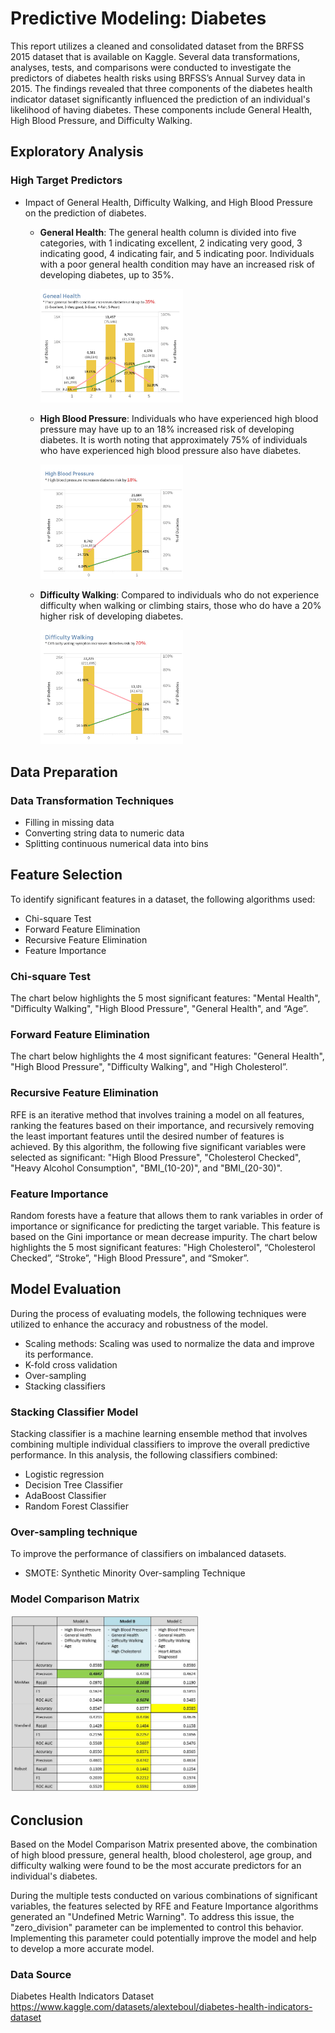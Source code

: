 # Predictive Modeling: Diabetes

This report utilizes a cleaned and consolidated dataset from the BRFSS 2015 dataset that is available on Kaggle. Several data transformations, analyses, tests, and comparisons were conducted to investigate the predictors of diabetes health risks using BRFSS’s Annual Survey data in 2015. The findings revealed that three components of the diabetes health indicator dataset significantly influenced the prediction of an individual's likelihood of having diabetes. These components include General Health, High Blood Pressure, and Difficulty Walking.

## Exploratory Analysis
### High Target Predictors
- Impact of General Health, Difficulty Walking, and High Blood Pressure on the prediction of diabetes.
  - **General Health**: The general health column is divided into five categories, with 1 indicating excellent, 2 indicating very good, 3 indicating good, 4 indicating fair, and 5 indicating poor. Individuals with a poor general health condition may have an increased risk of developing diabetes, up to 35%.
    
    <img src="https://github.com/Helena-ys/Diabetes/blob/main/Chart_General%20Health.jpg" width=50% height=50%>
  - **High Blood Pressure**: Individuals who have experienced high blood pressure may have up to an 18% increased risk of developing diabetes. It is worth noting that approximately 75% of individuals who have experienced high blood pressure also have diabetes.

    <img src="https://github.com/Helena-ys/Diabetes/blob/main/Chart_HighBP.jpg" width=50% height=50%>
  - **Difficulty Walking**: Compared to individuals who do not experience difficulty when walking or climbing stairs, those who do have a 20% higher risk of developing diabetes.
    
    <img src="https://github.com/Helena-ys/Diabetes/blob/main/Chart_DiffWalking.jpg" width=50% height=50%>

## Data Preparation
### Data Transformation Techniques
- Filling in missing data
- Converting string data to numeric data
- Splitting continuous numerical data into bins

## Feature Selection
To identify significant features in a dataset, the following algorithms used:
- Chi-square Test
- Forward Feature Elimination
- Recursive Feature Elimination 
- Feature Importance

### Chi-square Test
The chart below highlights the 5 most significant features: "Mental Health", "Difficulty Walking", "High Blood Pressure", "General Health", and “Age”.

### Forward Feature Elimination
The chart below highlights the 4 most significant features: "General Health", "High Blood Pressure", "Difficulty Walking", and "High Cholesterol”.

### Recursive Feature Elimination
RFE is an iterative method that involves training a model on all features, ranking the features based on their importance, and recursively removing the least important features until the desired number of features is achieved. By this algorithm, the following five significant variables were selected as significant: "High Blood Pressure", "Cholesterol Checked", "Heavy Alcohol Consumption", "BMI_(10-20)", and "BMI_(20-30)". 

### Feature Importance
Random forests have a feature that allows them to rank variables in order of importance or significance for predicting the target variable. This feature is based on the Gini importance or mean decrease impurity. The chart below highlights the 5 most significant features: "High Cholesterol", “Cholesterol Checked”, “Stroke”, "High Blood Pressure", and “Smoker”.

## Model Evaluation
During the process of evaluating models, the following techniques were utilized to enhance the accuracy and robustness of the model.
- Scaling methods: Scaling was used to normalize the data and improve its performance.
- K-fold cross validation
- Over-sampling
- Stacking classifiers

### Stacking Classifier Model
Stacking classifier is a machine learning ensemble method that involves combining multiple individual classifiers to improve the overall predictive performance. 
In this analysis, the following classifiers combined: 
- Logistic regression
- Decision Tree Classifier
- AdaBoost Classifier
- Random Forest Classifier

### Over-sampling technique
To improve the performance of classifiers on imbalanced datasets.
- SMOTE: Synthetic Minority Over-sampling Technique

### Model Comparison Matrix
<img src="https://github.com/Helena-ys/Diabetes/blob/main/Model_Comparison_Matrix.JPG" width=60% height=60%>

## Conclusion
Based on the Model Comparison Matrix presented above, the combination of high blood pressure, general health, blood cholesterol, age group, and difficulty walking were found to be the most accurate predictors for an individual's diabetes.

During the multiple tests conducted on various combinations of significant variables, the features selected by RFE and Feature Importance algorithms generated an "Undefined Metric Warning". To address this issue, the "zero_division" parameter can be implemented to control this behavior. Implementing this parameter could potentially improve the model and help to develop a more accurate model.


### Data Source
Diabetes Health Indicators Dataset 
https://www.kaggle.com/datasets/alexteboul/diabetes-health-indicators-dataset
